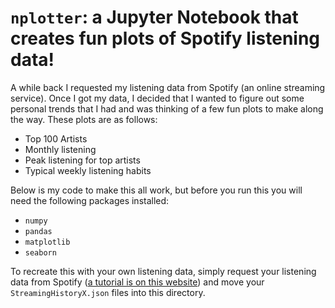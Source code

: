 # `nplotter`: a Jupyter Notebook that creates fun plots of Spotify listening data!

A while back I requested my listening data from Spotify (an online streaming service). Once I got my data, I decided that I wanted to figure out some personal trends that I had and was thinking of a few fun plots to make along the way. These plots are as follows:

- Top 100 Artists
- Monthly listening
- Peak listening for top artists
- Typical weekly listening habits

Below is my code to make this all work, but before you run this you will need the following packages installed:
- `numpy`
- `pandas`
- `matplotlib`
- `seaborn` 

To recreate this with your own listening data, simply request your listening data from Spotify ([a tutorial is on this website](https://www.makeuseof.com/tag/download-privacy-data-spotify/)) and move your `StreamingHistoryX.json` files into this directory. 